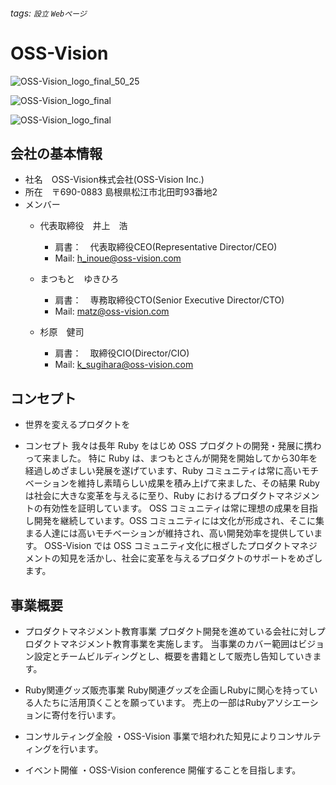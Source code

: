 ###### tags: `設立` `Webページ`
# OSS-Vision

![OSS-Vision_logo_final_50_25](https://user-images.githubusercontent.com/122076596/224927494-f06a8722-30f4-4a44-bae0-b7bfa20c81ba.png)

![OSS-Vision_logo_final](https://user-images.githubusercontent.com/122076596/224921049-a22f86bb-d688-4556-a95a-87d32bf7f870.png)

![OSS-Vision_logo_final](https://drive.google.com/file/d/1xRQ5x6w4pXuEzPVxAETNfAvvM7uo2_zn/view?usp=share_link)


## 会社の基本情報
* 社名　OSS-Vision株式会社(OSS-Vision Inc.)
* 所在　〒690-0883 島根県松江市北田町93番地2
* メンバー
    * 代表取締役　井上　浩
        * 肩書：　代表取締役CEO(Representative Director/CEO)
        * Mail: h_inoue@oss-vision.com
    * まつもと　ゆきひろ
        * 肩書：　専務取締役CTO(Senior Executive Director/CTO)　
        * Mail: matz@oss-vision.com
    
    * 杉原　健司
        * 肩書：　取締役CIO(Director/CIO)
        * Mail: k_sugihara@oss-vision.com



## コンセプト

* 世界を変えるプロダクトを

* コンセプト
我々は長年 Ruby をはじめ OSS プロダクトの開発・発展に携わって来ました。
特に Ruby は、まつもとさんが開発を開始してから30年を経過しめざましい発展を遂げています、Ruby コミュニティは常に高いモチベーションを維持し素晴らしい成果を積み上げて来ました、その結果 Ruby は社会に大きな変革を与えるに至り、Ruby におけるプロダクトマネジメントの有効性を証明しています。
OSS コミュニティは常に理想の成果を目指し開発を継続しています。OSS コミュニティには文化が形成され、そこに集まる人達には高いモチベーションが維持され、高い開発効率を提供しています。
OSS-Vision では OSS コミュニティ文化に根ざしたプロダクトマネジメントの知見を活かし、社会に変革を与えるプロダクトのサポートをめざします。


## 事業概要
* プロダクトマネジメント教育事業
プロダクト開発を進めている会社に対しプロダクトマネジメント教育事業を実施します。
当事業のカバー範囲はビジョン設定とチームビルディングとし、概要を書籍として販売し告知していきます。
* Ruby関連グッズ販売事業
Ruby関連グッズを企画しRubyに関心を持っている人たちに活用頂くことを願っています。
売上の一部はRubyアソシエーションに寄付を行います。

* コンサルティング全般
・OSS-Vision 事業で培われた知見によりコンサルティングを行います。

* イベント開催
・OSS-Vision conference 開催することを目指します。
